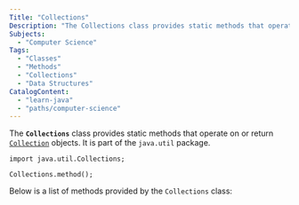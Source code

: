 ```yaml
---
Title: "Collections"
Description: "The Collections class provides static methods that operate on or return Collection objects."
Subjects:
  - "Computer Science"
Tags:
  - "Classes"
  - "Methods"
  - "Collections"
  - "Data Structures"
CatalogContent:
  - "learn-java"
  - "paths/computer-science"
---
```


The **`Collections`** class provides static methods that operate on or return [`Collection`](https://www.codecademy.com/resources/docs/java/collection) objects. It is part of the `java.util` package.

```pseudo
import java.util.Collections;

Collections.method();
```

Below is a list of methods provided by the `Collections` class:
